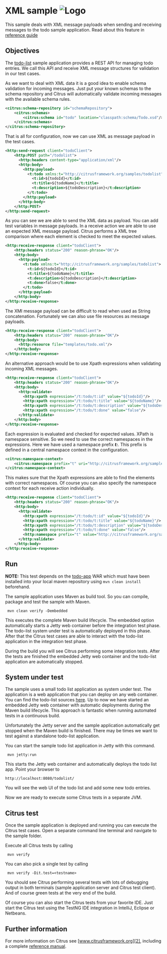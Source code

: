 XML sample ![Logo][1]
==============

This sample deals with XML message payloads when sending and receiving messages to the todo sample
application. Read about this feature in [reference guide][4]

Objectives
---------

The [todo-list](../todo-app/README.md) sample application provides a REST API for managing todo entries.
We call this API and receive XML message structures for validation in our test cases.

As we want to deal with XML data it is a good idea to enable schema validation for incoming messages. Just put your
known schemas to the schema repository and Citrus will automatically validate incoming messages with the available schema rules.

```xml
<citrus:schema-repository id="schemaRepository">
    <citrus:schemas>
        <citrus:schema id="todo" location="classpath:schema/Todo.xsd"/>
    </citrus:schemas>
</citrus:schema-repository>
```

That is all for configuration, now we can use XML as message payload in the test cases.
    
```xml
<http:send-request client="todoClient">
    <http:POST path="/todolist">
      <http:headers content-type="application/xml"/>
      <http:body>
        <http:payload>
          <t:todo xmlns:t="http://citrusframework.org/samples/todolist">
            <t:id>${todoId}</t:id>
            <t:title>${todoName}</t:title>
            <t:description>${todoDescription}</t:description>
          </t:todo>
        </http:payload>
      </http:body>
    </http:POST>
</http:send-request>
```
        
As you can see we are able to send the XML data as payload. You can add test variables in message payloads. In a receive 
action we are able to use an expected XML message payload. Citrus performs a XML tree comparison where each element is checked to meet
the expected values.

```xml
<http:receive-response client="todoClient">
    <http:headers status="200" reason-phrase="OK"/>
    <http:body>
      <http:payload>
        <t:todo xmlns:t="http://citrusframework.org/samples/todolist">
          <t:id>${todoId}</t:id>
          <t:title>${todoName}</t:title>
          <t:description>${todoDescription}</t:description>
          <t:done>false</t:done>
        </t:todo>
      </http:payload>
    </http:body>
</http:receive-response>
```

The XMl message payload can be difficult to read when used as String concatenation. Fortunately we can also use file resources as message
payloads.

```xml
<http:receive-response client="todoClient">
    <http:headers status="200" reason-phrase="OK"/>
    <http:body>
      <http:resource file="templates/todo.xml"/>
    </http:body>
</http:receive-response>    
```
        
An alternative approach would be to use Xpath expressions when validating incoming XML messages.

```xml
<http:receive-response client="todoClient">
    <http:headers status="200" reason-phrase="OK"/>
    <http:body>
      <http:validate>
        <http:xpath expression="/t:todo/t:id" value="${todoId}"/>
        <http:xpath expression="/t:todo/t:title" value="${todoName}"/>
        <http:xpath expression="/t:todo/t:description" value="${todoDescription}"/>
        <http:xpath expression="/t:todo/t:done" value="false"/>
      </http:validate>
    </http:body>
</http:receive-response>
```
        
Each expression is evaluated and checked for expected values. XPath is namespace sensitive. So we need to use the correct namespaces
in the expressions. Here we have used a namespace prefix ***t:***. This prefix is defined in a central namespace context in the configuration.
       
```xml
<citrus:namespace-context>
    <citrus:namespace prefix="t" uri="http://citrusframework.org/samples/todolist"/>
</citrus:namespace-context>
```
       
This makes sure that the Xpath expressions are able to find the elements with correct namespaces. Of course you can also specify the 
namespace context for each receive action individually.       
        
```xml
<http:receive-response client="todoClient">
    <http:headers status="200" reason-phrase="OK"/>
    <http:body>
      <http:validate>
        <http:xpath expression="/t:todo/t:id" value="${todoId}"/>
        <http:xpath expression="/t:todo/t:title" value="${todoName}"/>
        <http:xpath expression="/t:todo/t:description" value="${todoDescription}"/>
        <http:xpath expression="/t:todo/t:done" value="false"/>
        <http:namespace prefix="t" value="http://citrusframework.org/samples/todolist"/>
      </http:validate>
    </http:body>
</http:receive-response>
```
                
Run
---------

**NOTE:** This test depends on the [todo-app](../todo-app/) WAR which must have been installed into your local maven repository using `mvn clean install` beforehand.

The sample application uses Maven as build tool. So you can compile, package and test the
sample with Maven.
 
     mvn clean verify -Dembedded
    
This executes the complete Maven build lifecycle. The embedded option automatically starts a Jetty web
container before the integration test phase. The todo-list system under test is automatically deployed in this phase.
After that the Citrus test cases are able to interact with the todo-list application in the integration test phase.

During the build you will see Citrus performing some integration tests.
After the tests are finished the embedded Jetty web container and the todo-list application are automatically stopped.

System under test
---------

The sample uses a small todo list application as system under test. The application is a web application
that you can deploy on any web container. You can find the todo-list sources [here](../todo-app). Up to now we have started an 
embedded Jetty web container with automatic deployments during the Maven build lifecycle. This approach is fantastic 
when running automated tests in a continuous build.
  
Unfortunately the Jetty server and the sample application automatically get stopped when the Maven build is finished. 
There may be times we want to test against a standalone todo-list application.  

You can start the sample todo list application in Jetty with this command.

     mvn jetty:run

This starts the Jetty web container and automatically deploys the todo list app. Point your browser to
 
    http://localhost:8080/todolist/

You will see the web UI of the todo list and add some new todo entries.

Now we are ready to execute some Citrus tests in a separate JVM.

Citrus test
---------

Once the sample application is deployed and running you can execute the Citrus test cases.
Open a separate command line terminal and navigate to the sample folder.

Execute all Citrus tests by calling

     mvn verify

You can also pick a single test by calling

     mvn verify -Dit.test=<testname>

You should see Citrus performing several tests with lots of debugging output in both terminals (sample application server
and Citrus test client). And of course green tests at the very end of the build.

Of course you can also start the Citrus tests from your favorite IDE.
Just start the Citrus test using the TestNG IDE integration in IntelliJ, Eclipse or Netbeans.

Further information
---------

For more information on Citrus see [www.citrusframework.org][2], including
a complete [reference manual][3].

 [1]: https://www.citrusframework.org/img/brand-logo.png "Citrus"
 [2]: https://www.citrusframework.org
 [3]: https://www.citrusframework.org/reference/html/
 [4]: https://www.citrusframework.org/reference/html#validation-xml
